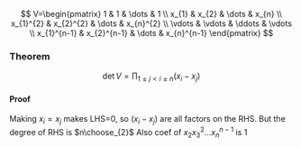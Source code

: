 $$
V=\begin{pmatrix}
1 & 1 & \dots & 1 \\
x_{1} & x_{2} & \dots & x_{n}  \\
x_{1}^{2} & x_{2}^{2} & \dots & x_{n}^{2} \\
\vdots & \vdots & \ddots & \vdots \\
x_{1}^{n-1} & x_{2}^{n-1} & \dots & x_{n}^{n-1}
\end{pmatrix}
$$
### Theorem
$$
\det V=\prod_{1\leq j<i\leq n}(x_{i}-x_{j}) 
$$
#### Proof
Making $x_{i}=x_{j}$ makes LHS=0, so $(x_{i}-x_{j})$ are all factors on the RHS. 
But the degree of RHS is $n\choose_{2}$
Also coef of $x_{2}x_{3}^{2}\dots x_{n}^{n-1}$ is 1
